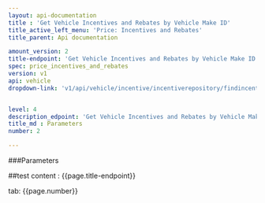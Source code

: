 ```yaml
---
layout: api-documentation
title : 'Get Vehicle Incentives and Rebates by Vehicle Make ID'
title_active_left_menu: 'Price: Incentives and Rebates'
title_parent: Api documentation

amount_version: 2
title-endpoint: 'Get Vehicle Incentives and Rebates by Vehicle Make ID'
spec: price_incentives_and_rebates
version: v1
api: vehicle
dropdown-link: 'v1/api/vehicle/incentive/incentiverepository/findincentivesbymakeid'


level: 4
description_edpoint: 'Get Vehicle Incentives and Rebates by Vehicle Make ID'
title_md : Parameters
number: 2

---
```


###Parameters

##test content : {{page.title-endpoint}} 

tab: {{page.number}}